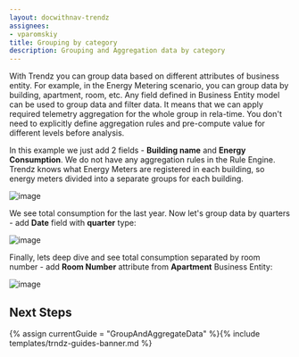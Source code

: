 ```yaml
---
layout: docwithnav-trendz
assignees:
- vparomskiy
title: Grouping by category
description: Grouping and Aggregation data by category 
---
```


With Trendz you can group data based on different attributes of business entity. For example, in the Energy Metering scenario, you can group data by building, apartment, room, etc.
Any field defined in Business Entity model can be used to group data and filter data. It means that we can apply required telemetry aggregation for the whole group in rela-time.
You don't need to explicitly define aggregation rules and pre-compute value for different levels before analysis.

In this example we just add 2 fields - **Building name** and **Energy Consumption**. We do not have any aggregation rules in the Rule Engine. 
Trendz knows what Energy Meters are registered in each building, so energy meters divided into a separate groups for each building.

![image](/images/trendz/data-grouping-simple.png)

We see total consumption for the last year. Now let's group data by quarters - add **Date** field with **quarter** type:

![image](/images/trendz/data-grouping-quarter.png)

Finally, lets deep dive and see total consumption separated by room number - add **Room Number** attribute from **Apartment** Business Entity:

![image](/images/trendz/data-grouping-room.png)


## Next Steps

{% assign currentGuide = "GroupAndAggregateData" %}{% include templates/trndz-guides-banner.md %}